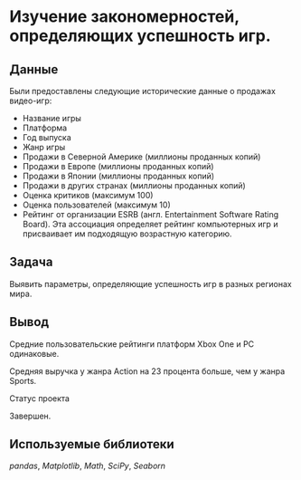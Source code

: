 # Изучение закономерностей, определяющих успешность игр.

## Данные

Были предоставлены следующие исторические данные о продажах видео-игр:

- Название игры
- Платформа
- Год выпуска
- Жанр игры
- Продажи в Северной Америке (миллионы проданных копий)
- Продажи в Европе (миллионы проданных копий)
- Продажи в Японии (миллионы проданных копий)
- Продажи в других странах (миллионы проданных копий)
- Оценка критиков (максимум 100)
- Оценка пользователей (максимум 10)
- Рейтинг от организации ESRB (англ. Entertainment Software Rating Board). Эта ассоциация определяет рейтинг компьютерных игр и присваивает им подходящую возрастную категорию.

## Задача

Выявить параметры, определяющие успешность игр в разных регионах мира.

## Вывод

Средние пользовательские рейтинги платформ Xbox One и PC одинаковые.

Средняя выручка у жанра Action на 23 процента больше, чем у жанра Sports.

Статус проекта

Завершен.

## Используемые библиотеки
*pandas*, *Matplotlib*,  *Math*, *SciPy*, *Seaborn*
